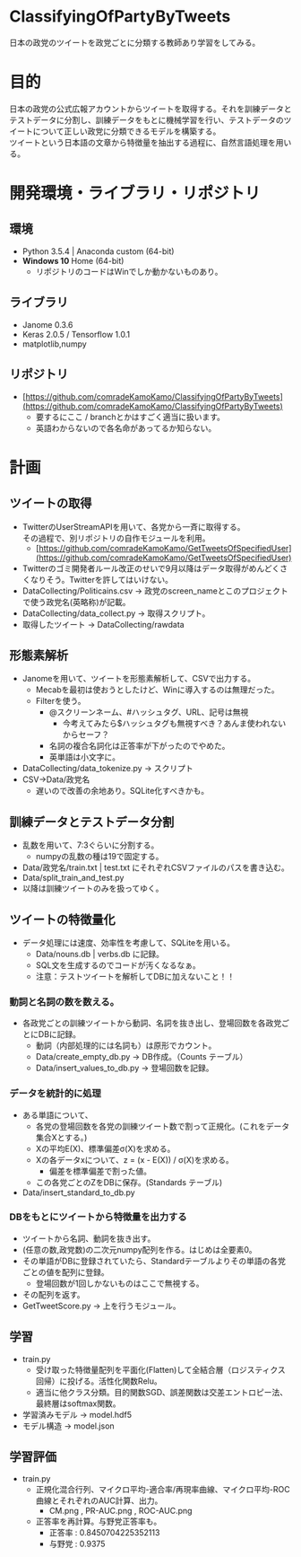 # ClassifyingOfPartyByTweets
日本の政党のツイートを政党ごとに分類する教師あり学習をしてみる。

# 目的
日本の政党の公式広報アカウントからツイートを取得する。それを訓練データとテストデータに分割し、訓練データをもとに機械学習を行い、テストデータのツイートについて正しい政党に分類できるモデルを構築する。  
ツイートという日本語の文章から特徴量を抽出する過程に、自然言語処理を用いる。
# 開発環境・ライブラリ・リポジトリ
## 環境
 - Python 3.5.4 | Anaconda custom (64-bit)
 - **Windows 10** Home (64-bit)
     - リポジトリのコードはWinでしか動かないものあり。
## ライブラリ
 - Janome 0.3.6
 - Keras 2.0.5 / Tensorflow 1.0.1
 - matplotlib,numpy
## リポジトリ
 - [https://github.com/comradeKamoKamo/ClassifyingOfPartyByTweets](https://github.com/comradeKamoKamo/ClassifyingOfPartyByTweets)
     - 要するにここ / branchとかはすごく適当に扱います。
     - 英語わからないので各名命があってるか知らない。
# 計画

## ツイートの取得
 - TwitterのUserStreamAPIを用いて、各党から一斉に取得する。  
その過程で、別リポジトリの自作モジュールを利用。  
     - [https://github.com/comradeKamoKamo/GetTweetsOfSpecifiedUser](https://github.com/comradeKamoKamo/GetTweetsOfSpecifiedUser)  
 - Twitterのゴミ開発者ルール改正のせいで9月以降はデータ取得がめんどくさくなりそう。Twitterを許してはいけない。
 - DataCollecting/Politicains.csv -> 政党のscreen_nameとこのプロジェクトで使う政党名(英略称)が記載。
 - DataCollecting/data_collect.py -> 取得スクリプト。
 - 取得したツイート -> DataCollecting/rawdata
## 形態素解析
 - Janomeを用いて、ツイートを形態素解析して、CSVで出力する。
     - Mecabを最初は使おうとしたけど、Winに導入するのは無理だった。
     - Filterを使う。
         - @スクリーンネーム、#ハッシュタグ、URL、記号は無視
             - 今考えてみたら$ハッシュタグも無視すべき？あんま使われないからセーフ？
         - 名詞の複合名詞化は正答率が下がったのでやめた。
         - 英単語は小文字に。
 - DataCollecting/data_tokenize.py -> スクリプト
 - CSV->Data/政党名
     - 遅いので改善の余地あり。SQLite化すべきかも。
## 訓練データとテストデータ分割
 - 乱数を用いて、7:3ぐらいに分割する。
     - numpyの乱数の種は19で固定する。
 - Data/政党名/train.txt | test.txt にそれぞれCSVファイルのパスを書き込む。　　
 - Data/split\_train\_and\_test.py
 - 以降は訓練ツイートのみを扱ってゆく。
## ツイートの特徴量化
- データ処理には速度、効率性を考慮して、SQLiteを用いる。
    - Data/nouns.db | verbs.db に記録。
    - SQL文を生成するのでコードが汚くなるなぁ。
    - 注意：テストツイートを解析してDBに加えないこと！！
### 動詞と名詞の数を数える。
 - 各政党ごとの訓練ツイートから動詞、名詞を抜き出し、登場回数を各政党ごとにDBに記録。
    - 動詞（内部処理的には名詞も）は原形でカウント。
    - Data/create_empty_db.py -> DB作成。（Counts テーブル）  
    - Data/insert_values_to_db.py -> 登場回数を記録。
### データを統計的に処理
 - ある単語について、
     - 各党の登場回数を各党の訓練ツイート数で割って正規化。(これをデータ集合Xとする。)
     - Xの平均E(X)、標準偏差σ(X)を求める。
     - Xの各データxについて、z = (x - E(X)) / σ(X)を求める。
        - 偏差を標準偏差で割った値。
     - この各党ごとのZをDBに保存。(Standards テーブル)
 -  Data/insert\_standard\_to\_db.py
### DBをもとにツイートから特徴量を出力する
 - ツイートから名詞、動詞を抜き出す。
 - (任意の数,政党数)の二次元numpy配列を作る。はじめは全要素0。
 - その単語がDBに登録されていたら、Standardテーブルよりその単語の各党ごとの値を配列に登録。
     - 登場回数が1回しかないものはここで無視する。
 - その配列を返す。
 - GetTweetScore.py -> 上を行うモジュール。
## 学習
 - train.py 
     - 受け取った特徴量配列を平面化(Flatten)して全結合層（ロジスティクス回帰）に投げる。活性化関数Relu。
     - 適当に他クラス分類。目的関数SGD、誤差関数は交差エントロピー法、最終層はsoftmax関数。
 - 学習済みモデル -> model.hdf5
 - モデル構造 -> model.json
 ## 学習評価
  - train.py
     - 正規化混合行列、マイクロ平均-適合率/再現率曲線、マイクロ平均-ROC曲線とそれぞれのAUC計算、出力。
         - CM.png , PR-AUC.png , ROC-AUC.png
     - 正答率を再計算。与野党正答率も。
         - 正答率 : 0.8450704225352113
         - 与野党 : 0.9375